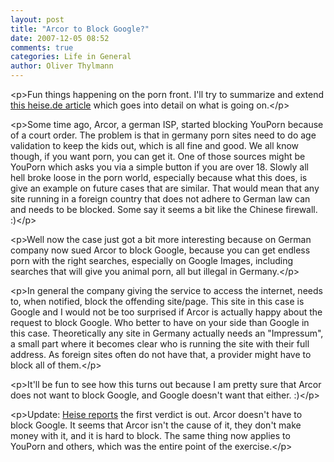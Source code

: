 ```yaml
---
layout: post
title: "Arcor to Block Google?"
date: 2007-12-05 08:52
comments: true
categories: Life in General
author: Oliver Thylmann
---
```






&lt;p&gt;Fun things happening on the porn front. I'll try to summarize and extend [this heise.de article](http://www.heise.de/newsticker/meldung/100035) which goes into detail on what is going on.&lt;/p&gt;

&lt;p&gt;Some time ago, Arcor, a german ISP, started blocking YouPorn because of a court order. The problem is that in germany porn sites need to do age validation to keep the kids out, which is all fine and good. We all know though, if you want porn, you can get it. One of those sources might be YouPorn which asks you via a simple button if you are over 18. Slowly all hell broke loose in the porn world, especially because what this does, is give an example on future cases that are similar. That would mean that any site running in a foreign country that does not adhere to German law can and needs to be blocked. Some say it seems a bit like the Chinese firewall. :)&lt;/p&gt;

&lt;p&gt;Well now the case just got a bit more interesting because on German company now sued Arcor to block Google, because you can get endless porn with the right searches, especially on Google Images, including searches that will give you animal porn, all but illegal in Germany.&lt;/p&gt;

&lt;p&gt;In general the company giving the service to access the internet, needs to, when notified, block the offending site/page. This site in this case is Google and I would not be too surprised if Arcor is actually happy about the request to block Google. Who better to have on your side than Google in this case.  Theoretically any site in Germany actually needs an &quot;Impressum&quot;, a small part where it becomes clear who is running the site with their full address. As foreign sites often do not have that, a provider might have to block all of them.&lt;/p&gt;

&lt;p&gt;It'll be fun to see how this turns out because I am pretty sure that Arcor does not want to block Google, and Google doesn't want that either. :)&lt;/p&gt;

&lt;p&gt;Update: [Heise reports](http://www.heise.de/newsticker/meldung/100530/) the first verdict is out. Arcor doesn't have to block Google. It seems that Arcor isn't the cause of it, they don't make money with it, and it is hard to block. The same thing now applies to YouPorn and others, which was the entire point of the exercise.&lt;/p&gt;


